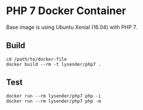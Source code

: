 # PHP 7 Docker Container

Base image is using Ubuntu Xenial (16.04) with PHP 7.

## Build

~~~
cd /path/to/docker-file
docker build --rm -t lysender/php7 .
~~~

## Test

~~~
docker run --rm lysender/php7 php -i
docker run --rm lysender/php7 php -m
~~~
